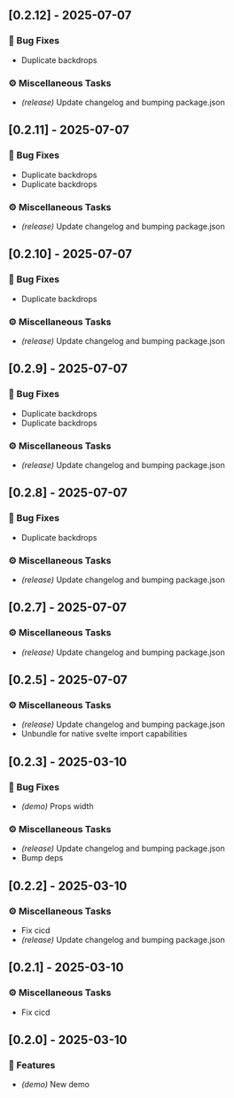 ## [0.2.12] - 2025-07-07

### 🐛 Bug Fixes

- Duplicate backdrops

### ⚙️ Miscellaneous Tasks

- *(release)* Update changelog and bumping package.json

<!-- generated by git-cliff -->
## [0.2.11] - 2025-07-07

### 🐛 Bug Fixes

- Duplicate backdrops
- Duplicate backdrops

### ⚙️ Miscellaneous Tasks

- *(release)* Update changelog and bumping package.json

<!-- generated by git-cliff -->
## [0.2.10] - 2025-07-07

### 🐛 Bug Fixes

- Duplicate backdrops

### ⚙️ Miscellaneous Tasks

- *(release)* Update changelog and bumping package.json

<!-- generated by git-cliff -->
## [0.2.9] - 2025-07-07

### 🐛 Bug Fixes

- Duplicate backdrops
- Duplicate backdrops

### ⚙️ Miscellaneous Tasks

- *(release)* Update changelog and bumping package.json

<!-- generated by git-cliff -->
## [0.2.8] - 2025-07-07

### 🐛 Bug Fixes

- Duplicate backdrops

### ⚙️ Miscellaneous Tasks

- *(release)* Update changelog and bumping package.json

<!-- generated by git-cliff -->
## [0.2.7] - 2025-07-07

### ⚙️ Miscellaneous Tasks

- *(release)* Update changelog and bumping package.json

<!-- generated by git-cliff -->
## [0.2.5] - 2025-07-07

### ⚙️ Miscellaneous Tasks

- *(release)* Update changelog and bumping package.json
- Unbundle for native svelte import capabilities

<!-- generated by git-cliff -->
## [0.2.3] - 2025-03-10

### 🐛 Bug Fixes

- *(demo)* Props width

### ⚙️ Miscellaneous Tasks

- *(release)* Update changelog and bumping package.json
- Bump deps

<!-- generated by git-cliff -->
## [0.2.2] - 2025-03-10

### ⚙️ Miscellaneous Tasks

- Fix cicd
- *(release)* Update changelog and bumping package.json

<!-- generated by git-cliff -->
## [0.2.1] - 2025-03-10

### ⚙️ Miscellaneous Tasks

- Fix cicd

<!-- generated by git-cliff -->
## [0.2.0] - 2025-03-10

### 🚀 Features

- *(demo)* New demo

<!-- generated by git-cliff -->
